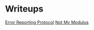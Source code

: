 # Writeups

[Error Reporting Protocol](https://github.com/ulissesj/CTFs/blob/main/247CTF/error_reporting_protocol/error_reporting_protocol.md)
[Not My Modulus](https://github.com/ulissesj/CTFs/blob/main/247CTF/not_my_modulus/not_my_modulus.md)
